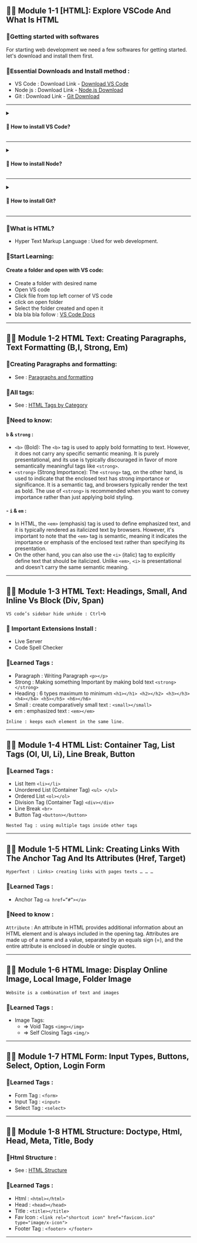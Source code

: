 ## 👨‍🏫 Module 1-1 [HTML]: Explore VSCode And What Is HTML

### 🧨Getting started with softwares

For starting web development we need a few softwares for getting started. let's download and install them first.

### 🧨Essential Downloads and Install method :
- VS Code : Download Link - <a href="https://code.visualstudio.com/download"> Download VS Code </a>
- Node js : Download Link - <a href="https://nodejs.org/en/download">Node.js Download</a>
- Git : Download Link - <a href="https://www.git-scm.com/downloads">Git Download</a>

---

<details>

  <summary>

#### 🎃 How to install VS Code?

  </summary>

To install Visual Studio Code (VS Code), follow these general steps. The specific steps may vary slightly depending on your operating system.

#### 🛠 Installation Steps (for Windows, macOS, and Linux):

- Once the download is complete, run the installer.
- Follow the installation wizard's instructions.
- Open Visual Studio Code after installation is complete.

#### 🛠 Additional Notes:

- During installation, you may have the option to add VS Code to the system PATH, which can be helpful for using VS Code from the command line.

- VS Code is a lightweight code editor and does not include a built-in compiler. If you are working with certain programming languages, you may need to install additional tools or extensions for language-specific support.

- Extensions are available for VS Code, which add functionality and language support. You can install extensions directly from the VS Code marketplace.

- Once installed, you can customize Visual Studio Code according to your preferences and start using it as your code editor.

</details>

---

<details>

  <summary>

#### 🎃 How to install Node?

  </summary>

To install Node.js, you can follow these general steps. Note that the specific steps might vary slightly depending on your operating system.

#### 🛠 Installation Steps (for Windows, macOS, and Linux):

`For Windows:`

- Visit the official Node.js website: <a href="https://nodejs.org/en/download">Node.js Downloads</a>
- Download the LTS (Long Term Support) version, which is recommended for most users.
- Run the installer.
- Follow the installation wizard's instructions.

Once the installation is complete, open a command prompt or PowerShell window and type `node -v` to check if Node.js was installed successfully. Also, check `npm -v` to verify the installation of npm (Node Package Manager).

---

`For macOS:`

- Visit the official Node.js website: <a href="https://nodejs.org/en/download">Node.js Downloads</a>
- Download the LTS (Long Term Support) version, which is recommended for most users.
- Run the installer.
- Follow the installation wizard's instructions.

Open a terminal and type `node -v and npm -v` to check if Node.js and npm were installed successfully.

---

`For Linux:`

- Using Package Manager `(Debian/Ubuntu)`:

Open a terminal and run the following commands:

```bash

sudo apt update
sudo apt install nodejs npm

```

- Using Package Manager `(Fedora)`:

Open a terminal and run the following command:

```bash

sudo dnf install nodejs

```
- Using Node Version Manager (NVM) `(for Linux, macOS, or WSL on Windows)`:

  - Install NVM by running the following command in your terminal:

```bash

curl -o- https://raw.githubusercontent.com/nvm-sh/nvm/v0.38.0/install.sh | bash

```

This command installs NVM. Follow the instructions in the terminal to complete the installation.

  - Close and reopen your terminal or run:

```bash

source ~/.bashrc  # or source ~/.zshrc if you are using Zsh

```

  - Install a specific version of Node.js using NVM. For example:

```bash

nvm install 14  # Installs Node.js version 14

```

You can replace 14 with the version you prefer.

- Verify the installation by typing:

```bash

node -v
npm -v

```

This should display the installed Node.js and npm versions.

Once Node.js is installed, you can use it to run JavaScript applications and npm to manage packages and dependencies.

</details>

---

<details>

  <summary>

#### 🎃 How to install Git?

  </summary>

To install Git, you can follow these general steps. The specific steps may vary depending on your operating system.

`For Windows:`

- Visit the official Git website: <a href="https://www.git-scm.com/downloads">Git Download</a>
- Download the latest version for Windows.
- Run the installer.
- Follow the installation wizard's instructions, making sure to select appropriate options as needed.

Once the installation is complete, you can open a command prompt or Git Bash and type `git --version` to check if Git was installed successfully.

---

`For macOS:`

Git is usually pre-installed on macOS. You can check if it's installed by opening a terminal and typing `git --version`.

If Git is not installed or you want to update it, you can install it using Homebrew:

```bash

brew install git

```

If you don't have Homebrew installed, you can install it by following the instructions on the Homebrew website: <a href="https://brew.sh/"> Homebrew. </a>

---

`For Linux:`

- Using Package Manager `(Debian/Ubuntu)`:

  - Open a terminal and run the following command:

```bash

sudo apt update
sudo apt install git

```

- Using Package Manager `(Fedora)`:

  - Open a terminal and run the following command:

```bash

sudo dnf install git

```

- Verification:

-- After installation, you can verify that Git is installed by opening a terminal and running:

```bash

git --version

```

This should display the installed Git version.

- Configuration:

  - After installing Git, it's a good idea to configure your username and email. Open a terminal and run:

```bash

git config --global user.name "Your Name"
git config --global user.email "your.email@example.com"

```

Replace "`Your Name`" with your actual `name` and "`your.email@example.com`" with your `email address`. These configurations are used to identify your commits.

Now you have Git installed and configured on your system, and you can use it for version control in your projects.

</details>

---

### 🧨What is HTML?
- Hyper Text Markup Language : Used for web development.

### 🧨Start Learning:

#### Create a folder and open with VS code:
- Create a folder with desired name
- Open VS code
- Click file from top left corner of VS code
- click on open folder
- Select the folder created and open it
- bla bla bla follow : <a href="https://code.visualstudio.com/docs"> VS Code Docs </a>

---

## 👨‍🏫 Module 1-2 HTML Text: Creating Paragraphs, Text Formatting (B,I, Strong, Em)

### 🧨Creating Paragraphs and formatting:
- See : <a href="https://www.w3schools.com/html/html_paragraphs.asp"> Paragraphs and formatting </a>

### 🧨All tags:
- See : <a href="https://www.w3schools.com/tags/ref_byfunc.asp"> HTML Tags by Category </a>

### 🧨Need to know:

#### `b` & `strong` : 
- `<b>` (Bold): The `<b>` tag is used to apply bold formatting to text. However, it does not carry any specific semantic meaning. It is purely presentational, and its use is typically discouraged in favor of more semantically meaningful tags like `<strong>`. 
- `<strong>` (Strong Importance): The `<strong>` tag, on the other hand, is used to indicate that the enclosed text has strong importance or significance. It is a semantic tag, and browsers typically render the text as bold. The use of `<strong>` is recommended when you want to convey importance rather than just applying bold styling.

#### - `i` & `em` : 
- In HTML, the `<em>` (emphasis) tag is used to define emphasized text, and it is typically rendered as italicized text by browsers. However, it's important to note that the `<em>` tag is semantic, meaning it indicates the importance or emphasis of the enclosed text rather than specifying its presentation. 
- On the other hand, you can also use the `<i>` (italic) tag to explicitly define text that should be italicized. Unlike `<em>`, `<i>` is presentational and doesn't carry the same semantic meaning.

---

## 👨‍🏫 Module 1-3 HTML Text: Headings, Small, And Inline Vs Block (Div, Span)

`VS code’s sidebar hide unhide : Ctrl+b`

### 🧨 Important Extensions Install : 
- Live Server
- Code Spell Checker

### 🧨Learned Tags : 
- Paragraph : Writing Paragraph `<p></p>`
- Strong : Making something Important by making bold text `<strong></strong>`
- Heading : 6 types maximum to minimum `<h1></h1> <h2></h2> <h3></h3> <h4></h4> <h5></h5> <h6></h6>`
- Small : create comparatively small text : `<small></small>`
- em : emphasized text : `<em></em>`

`Inline : keeps each element in the same line.`

---

## 👨‍🏫 Module 1-4 HTML List: Container Tag, List Tags (Ol, Ul, Li), Line Break, Button

### 🧨Learned Tags : 
- List Item `<li></li>`
- Unordered List (Container Tag) `<ul> </ul>`
- Ordered List `<ol></ol>`
- Division Tag (Container Tag) `<div></div>`
- Line Break `<br>`
- Button Tag `<button></button>`

`Nested Tag : using multiple tags inside other tags`

---

## 👨‍🏫 Module 1-5 HTML Link: Creating Links With The Anchor Tag And Its Attributes (Href, Target)

`HyperText : Links> creating links with pages texts … … …`

### 🧨Learned Tags : 
- Anchor Tag `<a href=”#”></a>`

### 🧨Need to know :

`Attribute` : An attribute in HTML provides additional information about an HTML element and is always included in the opening tag. Attributes are made up of a name and a value, separated by an equals sign (=), and the entire attribute is enclosed in double or single quotes.

---

## 👨‍🏫 Module 1-6 HTML Image: Display Online Image, Local Image, Folder Image

`Website is a combination of text and images`

### 🧨Learned Tags : 
- Image Tags: 
	- => Void Tags `<img></img>`
	- => Self Closing Tags `<img/>`

---

## 👨‍🏫 Module 1-7 HTML Form: Input Types, Buttons, Select, Option, Login Form

### 🧨Learned Tags : 
- Form Tag : `<form>`
- Input Tag : `<input>`
- Select Tag : `<select>`

---

## 👨‍🏫 Module 1-8 HTML Structure: Doctype, Html, Head, Meta, Title, Body

### 🧨Html Structure : 
- See : <a href="https://www.w3schools.com/html/html_basic.asp"> HTML Structure </a>

### 🧨Learned Tags : 
- Html : `<html></html>`
- Head : `<head></head>`
- Title : `<title></title>`
- Fav Icon :  `<link rel="shortcut icon" href="favicon.ico" type="image/x-icon">`
- Footer Tag : `<footer> </footer>`

---